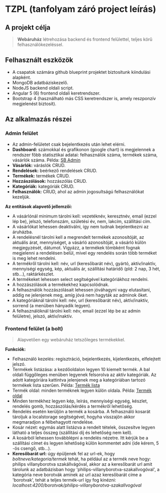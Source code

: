 # TZPL (tanfolyam záró project leírás)

## A projekt célja
> __Webáruház__ létrehozása backend és frontend felülettel, teljes körű 
felhasználókezeléssel.

## Felhasznált eszközök
* A csapatok számára github blueprint projektet biztosítunk kiindulási alapként.
* MongoDB adatbáziskezelő.
* NodeJS backend oldali script.
* Angular 5 (6) frontend oldali keretrendszer.
* Bootstrap 4 (használható más CSS keretrendszer is, amely reszponzív 
megjelenést biztosít).

## Az alkalmazás részei

### Admin felület
* Az admin-felületet csak bejelentkezés után lehet elérni.
* __Dashboard:__ számokkal és grafikonon (google chart) is 
megjelennek a rendszer főbb statisztikai adatai: felhasználók száma, termékek 
száma, vásárlók száma. Példa: [SB Admin](https://blackrockdigital.github.io/startbootstrap-sb-admin/) 
* __Vásárlók:__ váráslók CRUD.
* __Rendelések:__ beérkező rendelések CRUD. 
* __Termékek:__ termékek CRUD.
* __Hozzászólások:__ hozzászólás CRUD.
* __Kategóriák:__ kategóriák CRUD.
* __Felhasználók:__ CRUD, ahol az admin jogosultságú felhasználókat kezeljük. 
  
__Az entitások alapvető jellemzői:__  
* A vásárlónál minimum tárolni kell: vezetéknév, keresztnév, email (ezzel lép be), 
jelszó, telefonszám, születési év, nem, lakcím, szállítási cím.
* A vásárlókat lehessen deaktiválni, így nem tudnak bejelentkezni az áruházba.
* A rendelésnél tárolni kell a megrendelt termékek azonosítóját, az aktuális árat, 
mennyiséget, a vásárló azonosítóját, a vásárló külön megjegyzését, dátumot. 
Vigyázz, a termékek tömbként fognak megjelenni a rendelésen belül, mivel egy 
rendelés során több terméket is meg lehet rendelni.
* A termékről tárolni kell: név, url (keresőbarát név), gyártó, aktív/inaktív, 
mennyiségi egység, kép, aktuális ár, 
szállítási határidő (pld: 2 nap, 3 hét, stb...), raktárkészlet. 
* A termékeket lehessen select segítségével kategóriákhoz rendelni. 
* A hozzászólások a termékekhez kapcsolódnak. 
* A felhasználók hozzászólásait lehessen jóváhagyni vagy elutasítani, 
addig ne jelenjenek meg, amíg jóvá nem hagyták az adminok őket.
* A kategóriáknál tárolni kell: név, url (keresőbarát név), aktív/inaktív, 
sorrend (a menüben hányadik legyen).
* A felhasználóknál tárolni kell: név, email (ezzel lép be az admin felületre), 
jelszó, aktív/inaktív.

### Frontend felület (a bolt)
> Alapvetően egy webáruház tetszőleges termékekkel.  
  
__Funkciók:__  
* Felhasználó kezelés: regisztráció, bejelentkezés, kijelentkezés, 
elfelejtett jelszó.
* Termékek listázása: a kezdőoldalon legyen 10 kiemelt termék. A bal oldali 
függőleges menüben legyenek felsorolva az aktív kategóriák. Az adott kategóriára 
kattintva jelenjenek meg a kategóriában tartozó termékek lista szerűen. 
Példa: [Termék lista](https://bootsnipp.com/snippets/featured/list-grid-view)
* Termék oldal: minden terméknek legyen külön oldala. Példa: [Termék oldal](https://bootsnipp.com/snippets/featured/product-page-for-online-shop)
* Minden termékhez legyen kép, leírás, mennyiségi egység, készlet, rendelés gomb, 
hozzászólás/kérdés a termékről lehetőség.
* Rendelés esetén kerüljön a termék a kosárba. A felhasználó kosarát tároljuk 
a localstorage segítségével, hogyha visszajön akkor megmaradjon a félbehagyott 
rendelése.
* Kosár nézet: egymás alatt listázva a rendelt tételek, összesítve legyen 
látható a teljes összeg (szállítási díj és lehetőség nem kell).
* A kosárból lehessen továbblépni a rendelés nézetre. Itt kérjük be a 
szállítási címet és legyen lehetőség külön kommentet adni (ide kérem, 
5 -ös csengő, stb...).
* __Keresőbarát url:__ úgy épüljenek fel az url-ek, hogy _boltneve/kategoria/termek_ 
tehát, ha például az a termék neve hogy: philips villanyborotva szakállvágóval, 
akkor az a keresőbarát url amit tárolunk az adatbázisban hogy 'philips-villanyborotva-szakallvogóval', a kategória neve borotvák aminek az url 
azaz keresőbarát címe a 'borotvak', tehát a teljes termék-url így fog kinézni:  
_localhost:4200/borotvak/philips-villanyborotva-szakallvogóval_

